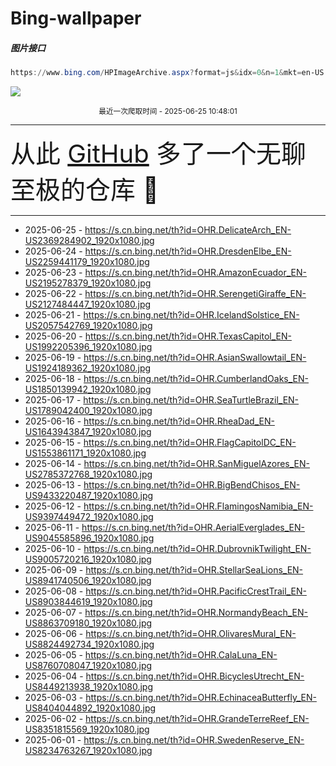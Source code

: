 # Bing-wallpaper

##### 图片接口

```powershell
https://www.bing.com/HPImageArchive.aspx?format=js&idx=0&n=1&mkt=en-US
```

 ![](https://s.cn.bing.net/th?id=OHR.DelicateArch_EN-US2369284902_1920x1080.jpg)

<p align='center' >
    <small>
        最近一次爬取时间 - 2025-06-25 10:48:01
    </small>
    <br>
    <hr>
    <font size=7>
        <small>
           从此 <a href='https://github.com/'>GitHub</a> 多了一个无聊至极的仓库  🍳
        </small>
    </font>
    <hr>
</p>


- 2025-06-25 - https://s.cn.bing.net/th?id=OHR.DelicateArch_EN-US2369284902_1920x1080.jpg 
- 2025-06-24 - https://s.cn.bing.net/th?id=OHR.DresdenElbe_EN-US2259441179_1920x1080.jpg 
- 2025-06-23 - https://s.cn.bing.net/th?id=OHR.AmazonEcuador_EN-US2195278379_1920x1080.jpg 
- 2025-06-22 - https://s.cn.bing.net/th?id=OHR.SerengetiGiraffe_EN-US2127484447_1920x1080.jpg 
- 2025-06-21 - https://s.cn.bing.net/th?id=OHR.IcelandSolstice_EN-US2057542769_1920x1080.jpg 
- 2025-06-20 - https://s.cn.bing.net/th?id=OHR.TexasCapitol_EN-US1992205396_1920x1080.jpg 
- 2025-06-19 - https://s.cn.bing.net/th?id=OHR.AsianSwallowtail_EN-US1924189362_1920x1080.jpg 
- 2025-06-18 - https://s.cn.bing.net/th?id=OHR.CumberlandOaks_EN-US1850139942_1920x1080.jpg 
- 2025-06-17 - https://s.cn.bing.net/th?id=OHR.SeaTurtleBrazil_EN-US1789042400_1920x1080.jpg 
- 2025-06-16 - https://s.cn.bing.net/th?id=OHR.RheaDad_EN-US1643943847_1920x1080.jpg 
- 2025-06-15 - https://s.cn.bing.net/th?id=OHR.FlagCapitolDC_EN-US1553861171_1920x1080.jpg 
- 2025-06-14 - https://s.cn.bing.net/th?id=OHR.SanMiguelAzores_EN-US2785372768_1920x1080.jpg 
- 2025-06-13 - https://s.cn.bing.net/th?id=OHR.BigBendChisos_EN-US9433220487_1920x1080.jpg 
- 2025-06-12 - https://s.cn.bing.net/th?id=OHR.FlamingosNamibia_EN-US9397449472_1920x1080.jpg 
- 2025-06-11 - https://s.cn.bing.net/th?id=OHR.AerialEverglades_EN-US9045585896_1920x1080.jpg 
- 2025-06-10 - https://s.cn.bing.net/th?id=OHR.DubrovnikTwilight_EN-US9005720216_1920x1080.jpg 
- 2025-06-09 - https://s.cn.bing.net/th?id=OHR.StellarSeaLions_EN-US8941740506_1920x1080.jpg 
- 2025-06-08 - https://s.cn.bing.net/th?id=OHR.PacificCrestTrail_EN-US8903844619_1920x1080.jpg 
- 2025-06-07 - https://s.cn.bing.net/th?id=OHR.NormandyBeach_EN-US8863709180_1920x1080.jpg 
- 2025-06-06 - https://s.cn.bing.net/th?id=OHR.OlivaresMural_EN-US8824492734_1920x1080.jpg 
- 2025-06-05 - https://s.cn.bing.net/th?id=OHR.CalaLuna_EN-US8760708047_1920x1080.jpg 
- 2025-06-04 - https://s.cn.bing.net/th?id=OHR.BicyclesUtrecht_EN-US8449213938_1920x1080.jpg 
- 2025-06-03 - https://s.cn.bing.net/th?id=OHR.EchinaceaButterfly_EN-US8404044892_1920x1080.jpg 
- 2025-06-02 - https://s.cn.bing.net/th?id=OHR.GrandeTerreReef_EN-US8351815569_1920x1080.jpg 
- 2025-06-01 - https://s.cn.bing.net/th?id=OHR.SwedenReserve_EN-US8234763267_1920x1080.jpg 
